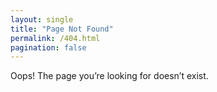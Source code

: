 ```yaml
---
layout: single
title: "Page Not Found"
permalink: /404.html
pagination: false
---
```

Oops! The page you’re looking for doesn’t exist.